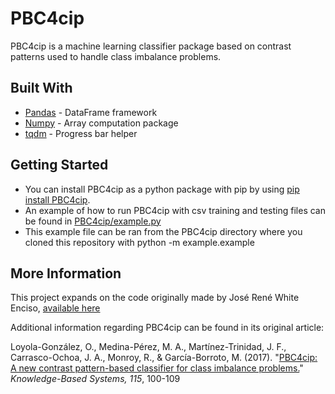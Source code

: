 # PBC4cip
PBC4cip is a machine learning classifier package based on contrast patterns used to handle class imbalance problems.

## Built With

* [Pandas](https://pandas.pydata.org) - DataFrame framework
* [Numpy](https://numpy.org) - Array computation package
* [tqdm](https://tqdm.github.io/) - Progress bar helper

## Getting Started
* You can install PBC4cip as a python package with pip by using [pip install PBC4cip](https://pypi.org/project/PBC4cip/).
* An example of how to run PBC4cip with csv training and testing files can be found in [PBC4cip/example.py](https://github.com/octavioloyola/PBC4cip/blob/master/PBC4cip/example/example.py)
* This example file can be ran from the PBC4cip directory where you cloned this repository with python -m example.example 


## More Information
This project expands on the code originally made by José René White Enciso, [available here](https://github.com/jrenewhite/PBC4cip)

Additional information regarding PBC4cip can be found in its original article:

Loyola-González, O., Medina-Pérez, M. A., Martínez-Trinidad, J. F., Carrasco-Ochoa, J. A., Monroy, R., & García-Borroto, M. (2017). "[PBC4cip: A new contrast pattern-based classifier for class imbalance problems.](https://doi.org/10.1016/j.knosys.2016.10.018)" *Knowledge-Based Systems, 115*, 100-109
